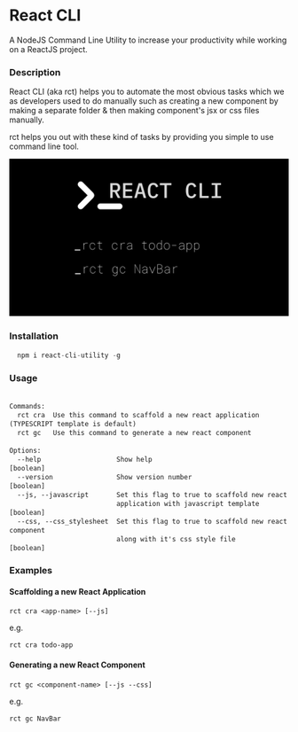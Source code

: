 # React CLI

A NodeJS Command Line Utility to increase your productivity while working on a ReactJS project.

### Description

React CLI (aka rct) helps you to automate the most obvious tasks which we as developers used to do manually such as creating a new component by making a separate folder & then making component's jsx or css files manually.

rct helps you out with these kind of tasks by providing you simple to use command line tool.

![React CLI Poster](https://github.com/hvg2416/react-cli/blob/dc763424a982cc0eb0bff4aae5d1b8a29b88058d/banner.png?raw=true)

### Installation

```javascript
  npm i react-cli-utility -g
```

### Usage

```text rct [command]

Commands:
  rct cra  Use this command to scaffold a new react application (TYPESCRIPT template is default)
  rct gc   Use this command to generate a new react component

Options:
  --help                   Show help                                   [boolean]
  --version                Show version number                         [boolean]
  --js, --javascript       Set this flag to true to scaffold new react
                           application with javascript template        [boolean]
  --css, --css_stylesheet  Set this flag to true to scaffold new react component
                           along with it's css style file              [boolean]
```

### Examples

#### Scaffolding a new React Application

```bin
rct cra <app-name> [--js]
```

e.g.

```bin
rct cra todo-app
```

#### Generating a new React Component

```bin
rct gc <component-name> [--js --css]
```

e.g.

```bin
rct gc NavBar
```
